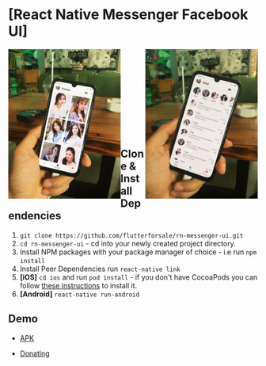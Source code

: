 # [React Native Messenger Facebook UI]

<img src=".stories_shot.jpeg" width="45%" align="left" />
<img src=".chat_shot.jpeg" width="45%" align="right" /> 

<br/><br/><br/><br/><br/><br/><br/><br/><br/><br/>


## Clone & Install Dependencies

1) `git clone https://github.com/flutterforsale/rn-messenger-ui.git`
2) `cd rn-messenger-ui` - cd into your newly created project directory.
3) Install NPM packages with your package manager of choice - i.e run `npm install`
4) Install Peer Dependencies run `react-native link`
5) **[iOS]** `cd ios` and run `pod install` - if you don't have CocoaPods you can follow [these instructions](https://guides.cocoapods.org/using/getting-started.html#getting-started) to install it.
6) **[Android]** `react-native run-android`

## Demo
- [APK](https://drive.google.com/file/d/12aYyuaAHDJ4rh-byKjuKWfd7jYYS8Srl/view?usp=sharing)

- [Donating](https://www.buymeacoffee.com/flutterforsale)

